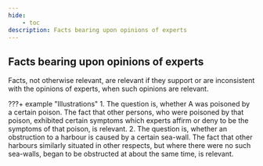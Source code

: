 ```yaml
---
hide:
    - toc
description: Facts bearing upon opinions of experts
---
```


## Facts bearing upon opinions of experts

Facts, not otherwise relevant, are relevant if they support or are inconsistent with the opinions of experts, when such opinions are relevant.

???+ example "Illustrations"
    1. The question is, whether A was poisoned by a certain poison. The fact that other persons, who were poisoned by that poison, exhibited certain symptoms which experts affirm or deny to be the symptoms of that poison, is relevant.
    2. The question is, whether an obstruction to a harbour is caused by a certain sea-wall. The fact that other harbours similarly situated in other respects, but where there were no such sea-walls, began to be obstructed at about the same time, is relevant.
